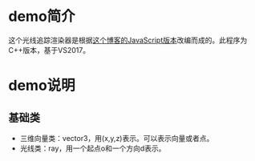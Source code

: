 # demo简介
这个光线追踪渲染器是根据[这个博客的JavaScript版本](https://www.cnblogs.com/miloyip/archive/2010/03/29/1698953.html)改编而成的。此程序为C++版本，基于VS2017。
# demo说明
## 基础类
- 三维向量类：vector3，用(x,y,z)表示。可以表示向量或者点。
- 光线类：ray，用一个起点o和一个方向d表示。
